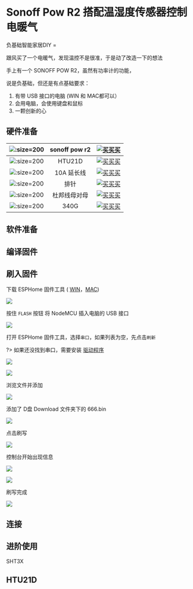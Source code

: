 # Sonoff Pow R2 搭配温湿度传感器控制电暖气

负基础智能家居DIY =


跟风买了一个电暖气，发现温控不是很准，于是动了改造一下的想法

手上有一个 SONOFF POW R2，虽然有功率计的功能，


说是负基础，但还是有点基础要求：

1. 有带 USB 接口的电脑 (WIN 和 MAC都可以）
2. 会用电脑，会使用键盘和鼠标
3. 一颗创新的心



## 硬件准备

| ![](http://pic.airijia.com/doc/20181209133708.png ':size=200')| sonoff pow r2 |  [![买买买](http://cdn.airijia.com/b6eca8da724952cc0251.gif ':size=150')](https://item.taobao.com/item.htm?id=583765007252) |
|:-:|:-:|:-:|
| ![](http://pic.airijia.com/doc/20181209133708.png ':size=200')| HTU21D |  [![买买买](http://cdn.airijia.com/b6eca8da724952cc0251.gif ':size=150')](https://item.taobao.com/item.htm?id=583765007252) |
| ![](http://pic.airijia.com/doc/20181209133708.png ':size=200')| 10A 延长线 |  [![买买买](http://cdn.airijia.com/b6eca8da724952cc0251.gif ':size=150')](https://item.taobao.com/item.htm?id=583765007252) |
| ![](http://pic.airijia.com/doc/20181209133708.png ':size=200')| 排针 |  [![买买买](http://cdn.airijia.com/b6eca8da724952cc0251.gif ':size=150')](https://item.taobao.com/item.htm?id=583765007252) |
| ![](http://pic.airijia.com/doc/20181209133708.png ':size=200')| 杜邦线母对母 |  [![买买买](http://cdn.airijia.com/b6eca8da724952cc0251.gif ':size=150')](https://item.taobao.com/item.htm?id=583765007252) |
| ![](http://pic.airijia.com/doc/20181209133708.png ':size=200')| 340G |  [![买买买](http://cdn.airijia.com/b6eca8da724952cc0251.gif ':size=150')](https://item.taobao.com/item.htm?id=583765007252) |


## 软件准备







## 编译固件



## 刷入固件

下载 ESPHome 固件工具 ( [WIN](http://pic.airijia.com/download/win.zip)，[MAC](http://pic.airijia.com/download/mac.zip))
 
![](https://ws1.sinaimg.cn/large/007fN5Xegy1fxgto0jvc6j30pb0nizlv.jpg)





按住 `FLASH` 按钮 将 NodeMCU  插入电脑的 USB 接口

![](http://pic.airijia.com/doc/20181207125621.png)











打开 ESPHome 固件工具，选择`串口`，如果列表为空，先点击`刷新`

?>  如果还没找到串口，需要安装 [驱动程序](diy/nodemcu/)

![](https://ws1.sinaimg.cn/large/007fN5Xegy1fxgtwlzzh9j30o30bvjrp.jpg)

![](https://ws1.sinaimg.cn/large/007fN5Xegy1fxgtxnl1agj30o60a20t4.jpg)


浏览文件并添加

![](https://ws1.sinaimg.cn/large/007fN5Xegy1fxgtyujlmyj30oj0atq37.jpg)

添加了 D盘 Download 文件夹下的 666.bin

![](https://ws1.sinaimg.cn/large/007fN5Xegy1fxgtzy4vl9j30o90ayzkk.jpg)



点击刷写

![](https://ws1.sinaimg.cn/large/007fN5Xegy1fxgu36iiwkj30o708xjro.jpg)


控制台开始出现信息


![](https://ws1.sinaimg.cn/large/007fN5Xegy1fxgu4jloa0j30oe0f475f.jpg)

![](https://ws1.sinaimg.cn/large/007fN5Xegy1fxgu4zif2rj30nx0ic76b.jpg)

刷写完成

![](https://ws1.sinaimg.cn/large/007fN5Xegy1fxgu7vjt18j30o30irjtc.jpg)



## 连接











## 进阶使用









SHT3X


















## HTU21D





